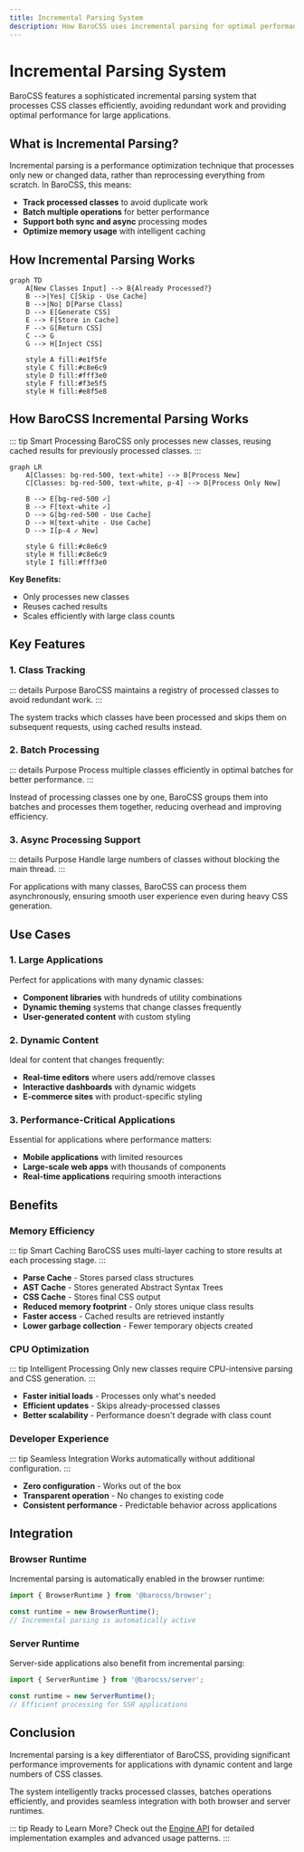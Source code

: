 ```yaml
---
title: Incremental Parsing System
description: How BaroCSS uses incremental parsing for optimal performance
---
```


# Incremental Parsing System

BaroCSS features a sophisticated incremental parsing system that processes CSS classes efficiently, avoiding redundant work and providing optimal performance for large applications.

## What is Incremental Parsing?

Incremental parsing is a performance optimization technique that processes only new or changed data, rather than reprocessing everything from scratch. In BaroCSS, this means:

- **Track processed classes** to avoid duplicate work
- **Batch multiple operations** for better performance  
- **Support both sync and async** processing modes
- **Optimize memory usage** with intelligent caching

## How Incremental Parsing Works

```mermaid
graph TD
    A[New Classes Input] --> B{Already Processed?}
    B -->|Yes| C[Skip - Use Cache]
    B -->|No| D[Parse Class]
    D --> E[Generate CSS]
    E --> F[Store in Cache]
    F --> G[Return CSS]
    C --> G
    G --> H[Inject CSS]
    
    style A fill:#e1f5fe
    style C fill:#c8e6c9
    style D fill:#fff3e0
    style F fill:#f3e5f5
    style H fill:#e8f5e8
```

## How BaroCSS Incremental Parsing Works

::: tip Smart Processing
BaroCSS only processes new classes, reusing cached results for previously processed classes.
:::

```mermaid
graph LR
    A[Classes: bg-red-500, text-white] --> B[Process New]
    C[Classes: bg-red-500, text-white, p-4] --> D[Process Only New]
    
    B --> E[bg-red-500 ✓]
    B --> F[text-white ✓]
    D --> G[bg-red-500 - Use Cache]
    D --> H[text-white - Use Cache]
    D --> I[p-4 ✓ New]
    
    style G fill:#c8e6c9
    style H fill:#c8e6c9
    style I fill:#fff3e0
```

**Key Benefits:**
- Only processes new classes
- Reuses cached results
- Scales efficiently with large class counts

## Key Features

### 1. Class Tracking

::: details Purpose
BaroCSS maintains a registry of processed classes to avoid redundant work.
:::

The system tracks which classes have been processed and skips them on subsequent requests, using cached results instead.

### 2. Batch Processing

::: details Purpose
Process multiple classes efficiently in optimal batches for better performance.
:::

Instead of processing classes one by one, BaroCSS groups them into batches and processes them together, reducing overhead and improving efficiency.

### 3. Async Processing Support

::: details Purpose
Handle large numbers of classes without blocking the main thread.
:::

For applications with many classes, BaroCSS can process them asynchronously, ensuring smooth user experience even during heavy CSS generation.

## Use Cases

### 1. Large Applications

Perfect for applications with many dynamic classes:

- **Component libraries** with hundreds of utility combinations
- **Dynamic theming** systems that change classes frequently
- **User-generated content** with custom styling

### 2. Dynamic Content

Ideal for content that changes frequently:

- **Real-time editors** where users add/remove classes
- **Interactive dashboards** with dynamic widgets
- **E-commerce sites** with product-specific styling

### 3. Performance-Critical Applications

Essential for applications where performance matters:

- **Mobile applications** with limited resources
- **Large-scale web apps** with thousands of components
- **Real-time applications** requiring smooth interactions

## Benefits

### Memory Efficiency

::: tip Smart Caching
BaroCSS uses multi-layer caching to store results at each processing stage.
:::

- **Parse Cache** - Stores parsed class structures
- **AST Cache** - Stores generated Abstract Syntax Trees  
- **CSS Cache** - Stores final CSS output
- **Reduced memory footprint** - Only stores unique class results
- **Faster access** - Cached results are retrieved instantly
- **Lower garbage collection** - Fewer temporary objects created

### CPU Optimization

::: tip Intelligent Processing
Only new classes require CPU-intensive parsing and CSS generation.
:::

- **Faster initial loads** - Processes only what's needed
- **Efficient updates** - Skips already-processed classes
- **Better scalability** - Performance doesn't degrade with class count

### Developer Experience

::: tip Seamless Integration
Works automatically without additional configuration.
:::

- **Zero configuration** - Works out of the box
- **Transparent operation** - No changes to existing code
- **Consistent performance** - Predictable behavior across applications

## Integration

### Browser Runtime

Incremental parsing is automatically enabled in the browser runtime:

```typescript
import { BrowserRuntime } from '@barocss/browser';

const runtime = new BrowserRuntime();
// Incremental parsing is automatically active
```

### Server Runtime

Server-side applications also benefit from incremental parsing:

```typescript
import { ServerRuntime } from '@barocss/server';

const runtime = new ServerRuntime();
// Efficient processing for SSR applications
```

## Conclusion

Incremental parsing is a key differentiator of BaroCSS, providing significant performance improvements for applications with dynamic content and large numbers of CSS classes.

The system intelligently tracks processed classes, batches operations efficiently, and provides seamless integration with both browser and server runtimes.

::: tip Ready to Learn More?
Check out the [Engine API](/api/engine) for detailed implementation examples and advanced usage patterns.
:::